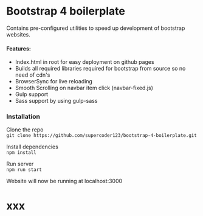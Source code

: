 # Bootstrap 4 boilerplate   

Contains pre-configured utilities to speed up development of bootstrap websites.

#### Features:
- Index.html in root for easy deployment on github pages
- Builds all required libraries required for bootstrap from source so no need of cdn's
- BrowserSync for live reloading 
- Smooth Scrolling on navbar item click (navbar-fixed.js)
- Gulp support
- Sass support by using gulp-sass

### Installation 
Clone the repo  
`git clone https://github.com/supercoder123/bootstrap-4-boilerplate.git`

Install dependencies  
`npm install`

Run server  
`npm run start`

Website will now be running at localhost:3000
# xxx

